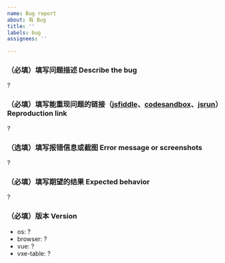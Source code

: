```yaml
---
name: Bug report
about: 有 Bug
title: ''
labels: bug
assignees: ''

---
```


### （必填）填写问题描述 Describe the bug

 ?

### （必填）填写能重现问题的链接（[jsfiddle](https://jsfiddle.net/w8q6unes/)、[codesandbox](https://codesandbox.io/s/vue-template-916h0)、[jsrun](https://jsrun.net/vIyKp/edit)） Reproduction link

 ?

### （选填）填写报错信息或截图 Error message or screenshots

 ?

### （必填）填写期望的结果 Expected behavior

 ?

### （必填）版本 Version

- os: ?
- browser: ?
- vue: ?
- vxe-table: ?
